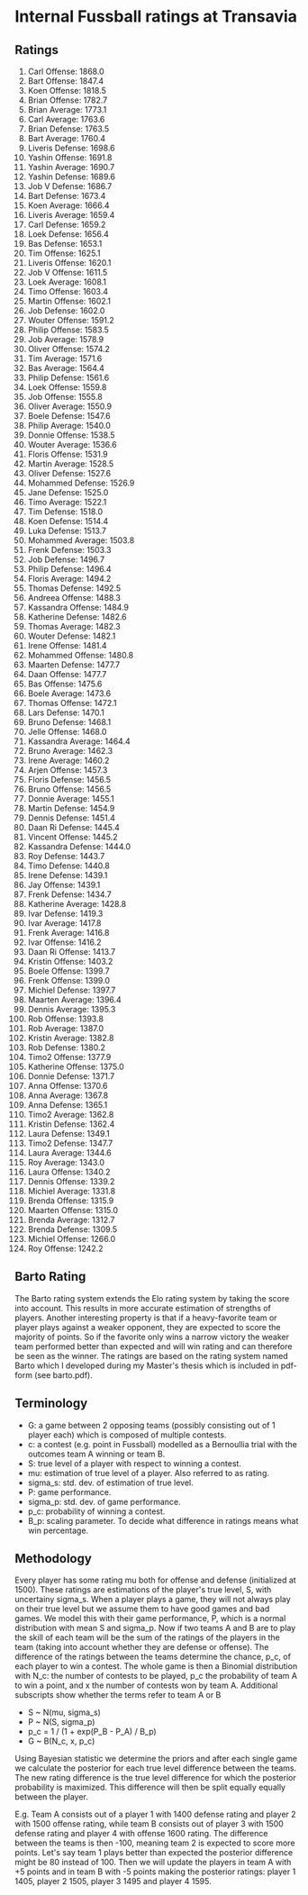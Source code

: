 # Internal Fussball ratings at Transavia
## Ratings
1. Carl Offense: 1868.0 
2. Bart Offense: 1847.4 
3. Koen Offense: 1818.5 
4. Brian Offense: 1782.7 
5. Brian Average: 1773.1 
6. Carl Average: 1763.6 
7. Brian Defense: 1763.5 
8. Bart Average: 1760.4 
9. Liveris Defense: 1698.6 
10. Yashin Offense: 1691.8 
11. Yashin Average: 1690.7 
12. Yashin Defense: 1689.6 
13. Job V Defense: 1686.7 
14. Bart Defense: 1673.4 
15. Koen Average: 1666.4 
16. Liveris Average: 1659.4 
17. Carl Defense: 1659.2 
18. Loek Defense: 1656.4 
19. Bas Defense: 1653.1 
20. Tim Offense: 1625.1 
21. Liveris Offense: 1620.1 
22. Job V Offense: 1611.5 
23. Loek Average: 1608.1 
24. Timo Offense: 1603.4 
25. Martin Offense: 1602.1 
26. Job Defense: 1602.0 
27. Wouter Offense: 1591.2 
28. Philip Offense: 1583.5 
29. Job Average: 1578.9 
30. Oliver Offense: 1574.2 
31. Tim Average: 1571.6 
32. Bas Average: 1564.4 
33. Philip  Defense: 1561.6 
34. Loek Offense: 1559.8 
35. Job Offense: 1555.8 
36. Oliver Average: 1550.9 
37. Boele Defense: 1547.6 
38. Philip Average: 1540.0 
39. Donnie Offense: 1538.5 
40. Wouter Average: 1536.6 
41. Floris Offense: 1531.9 
42. Martin Average: 1528.5 
43. Oliver Defense: 1527.6 
44. Mohammed Defense: 1526.9 
45. Jane Defense: 1525.0 
46. Timo Average: 1522.1 
47. Tim Defense: 1518.0 
48. Koen Defense: 1514.4 
49. Luka Defense: 1513.7 
50. Mohammed Average: 1503.8 
51. Frenk  Defense: 1503.3 
52. Job  Defense: 1496.7 
53. Philip Defense: 1496.4 
54. Floris Average: 1494.2 
55. Thomas Defense: 1492.5 
56. Andreea Offense: 1488.3 
57. Kassandra Offense: 1484.9 
58. Katherine Defense: 1482.6 
59. Thomas Average: 1482.3 
60. Wouter Defense: 1482.1 
61. Irene Offense: 1481.4 
62. Mohammed Offense: 1480.8 
63. Maarten Defense: 1477.7 
64. Daan Offense: 1477.7 
65. Bas Offense: 1475.6 
66. Boele Average: 1473.6 
67. Thomas Offense: 1472.1 
68. Lars Defense: 1470.1 
69. Bruno Defense: 1468.1 
70. Jelle Offense: 1468.0 
71. Kassandra Average: 1464.4 
72. Bruno Average: 1462.3 
73. Irene Average: 1460.2 
74. Arjen Offense: 1457.3 
75. Floris Defense: 1456.5 
76. Bruno Offense: 1456.5 
77. Donnie Average: 1455.1 
78. Martin Defense: 1454.9 
79. Dennis Defense: 1451.4 
80. Daan Ri Defense: 1445.4 
81. Vincent Offense: 1445.2 
82. Kassandra Defense: 1444.0 
83. Roy Defense: 1443.7 
84. Timo Defense: 1440.8 
85. Irene Defense: 1439.1 
86. Jay Offense: 1439.1 
87. Frenk Defense: 1434.7 
88. Katherine Average: 1428.8 
89. Ivar Defense: 1419.3 
90. Ivar Average: 1417.8 
91. Frenk Average: 1416.8 
92. Ivar Offense: 1416.2 
93. Daan Ri Offense: 1413.7 
94. Kristin Offense: 1403.2 
95. Boele Offense: 1399.7 
96. Frenk Offense: 1399.0 
97. Michiel Defense: 1397.7 
98. Maarten Average: 1396.4 
99. Dennis Average: 1395.3 
100. Rob Offense: 1393.8 
101. Rob Average: 1387.0 
102. Kristin Average: 1382.8 
103. Rob Defense: 1380.2 
104. Timo2 Offense: 1377.9 
105. Katherine Offense: 1375.0 
106. Donnie Defense: 1371.7 
107. Anna Offense: 1370.6 
108. Anna Average: 1367.8 
109. Anna Defense: 1365.1 
110. Timo2 Average: 1362.8 
111. Kristin Defense: 1362.4 
112. Laura Defense: 1349.1 
113. Timo2 Defense: 1347.7 
114. Laura Average: 1344.6 
115. Roy Average: 1343.0 
116. Laura Offense: 1340.2 
117. Dennis Offense: 1339.2 
118. Michiel Average: 1331.8 
119. Brenda Offense: 1315.9 
120. Maarten Offense: 1315.0 
121. Brenda Average: 1312.7 
122. Brenda Defense: 1309.5 
123. Michiel Offense: 1266.0 
124. Roy Offense: 1242.2 

## Barto Rating
The Barto rating system extends the Elo rating system by taking the score into account. This results in more accurate estimation of strengths of players. Another interesting property is that if a heavy-favorite team or player plays against a weaker opponent, they are expected to score the majority of points. So if the favorite only wins a narrow victory the weaker team performed better than expected and will win rating and can therefore be seen as the winner. The ratings are based on the rating system named Barto which I developed during my Master's thesis which is included in pdf-form (see barto.pdf).
## Terminology
- G: a game between 2 opposing teams (possibly consisting out of 1 player each) which is composed of multiple contests.
- c: a contest (e.g. point in Fussball) modelled as a Bernoullia trial with the outcomes team A winning or team B.
- S: true level of a player with respect to winning a contest.
- mu: estimation of true level of a player. Also referred to as rating.
- sigma_s: std. dev. of estimation of true level.
- P: game performance.
- sigma_p: std. dev. of game performance.
- p_c: probability of winning a contest.
- B_p: scaling parameter. To decide what difference in ratings means what win percentage.
## Methodology
Every player has some rating mu both for offense and defense (initialized at 1500). These ratings are estimations of the player's true level, S, with uncertainy sigma_s. When a player plays a game, they will not always play on their true level but we assume them to have good games and bad games. We model this with their game performance, P, which is a normal distribution with mean S and sigma_p. Now if two teams A and B are to play the skill of each team will be the sum of the ratings of the players in the team (taking into account whether they are defense or offense). The difference of the ratings between the teams determine the chance, p_c, of each player to win a contest. The whole game is then a Binomial distribution with N_c: the number of contests to be played, p_c the probability of team A to win a point, and x the number of contests won by team A. Additional subscripts show whether the terms refer to team A or B
- S ~ N(mu, sigma_s)
- P ~ N(S, sigma_p)
- p_c = 1 / (1 + exp(P_B - P_A) / B_p)
- G ~ B(N_c, x, p_c)

Using Bayesian statistic we determine the priors and after each single game we calculate the posterior for each true level difference between the teams. The new rating difference is the true level difference for which the posterior probability is maximized. This difference will then be split equally equally between the player. 

E.g. Team A consists out of a player 1 with 1400 defense rating and player 2 with 1500 offense rating, while team B consists out of player 3 with 1500 defense rating and player 4 with offense 1600 rating. The difference between the teams is then -100, meaning team 2 is expected to score more points. Let's say team 1 plays better than expected the posterior difference might be 80 instead of 100. Then we will update the players in team A with +5 points and in team B with -5 points making the posterior ratings: player 1 1405, player 2 1505, player 3 1495 and player 4 1595.